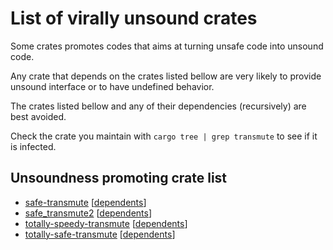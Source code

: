 # List of virally unsound crates

Some crates promotes codes that aims at turning unsafe code
into unsound code.

Any crate that depends on the crates listed bellow are very likely to provide unsound
interface or to have undefined behavior.

The crates listed bellow and any of their dependencies (recursively) are best avoided.

Check the crate you maintain with `cargo tree | grep transmute` to see if it is infected.

## Unsoundness promoting crate list

  - [safe-transmute](https://crates.io/crates/safe-transmute) \[[dependents](https://crates.io/crates/safe-transmute/reverse_dependencies)\]
  - [safe_transmute2](https://crates.io/crates/safe_transmute_2) \[[dependents](https://crates.io/crates/safe_transmute_2/reverse_dependencies)\]
  - [totally-speedy-transmute](https://crates.io/crates/totally-speedy-transmute) \[[dependents](https://crates.io/crates/totally-speedy-transmute/reverse_dependencies)\]
  - [totally-safe-transmute](https://crates.io/crates/totally-safe-transmute) \[[dependents](https://crates.io/crates/totally-safe-transmute/reverse_dependencies)\]
